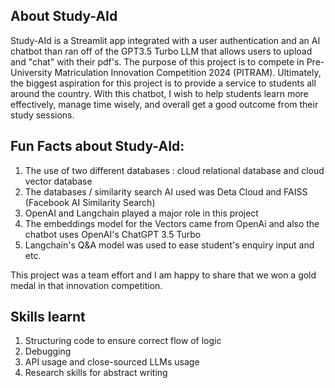 ## About Study-AId
Study-AId is a Streamlit app integrated with a user authentication and an AI chatbot than ran off of the GPT3.5 Turbo LLM that allows users to upload and "chat" with their pdf's.
The purpose of this project is to compete in Pre-University Matriculation Innovation Competition 2024 (PITRAM). Ultimately, the biggest aspiration for this project is to provide a service to students all around the country. With this chatbot, I wish to help students learn more effectively, manage time wisely, and overall get a good outcome from their study sessions.

## Fun Facts about Study-AId:
1. The use of two different databases : cloud relational database and cloud vector database
2. The databases / similarity search AI used was Deta Cloud and FAISS (Facebook AI Similarity Search)
3. OpenAI and Langchain played a major role in this project
4. The embeddings model for the Vectors came from OpenAi and also the chatbot uses OpenAI's ChatGPT 3.5 Turbo
5. Langchain's Q&A model was used to ease student's enquiry input and etc.

This project was a team effort and I am happy to share that we won a gold medal in that innovation competition.

## Skills learnt
1. Structuring code to ensure correct flow of logic
2. Debugging
3. API usage and close-sourced LLMs usage
4. Research skills for abstract writing
